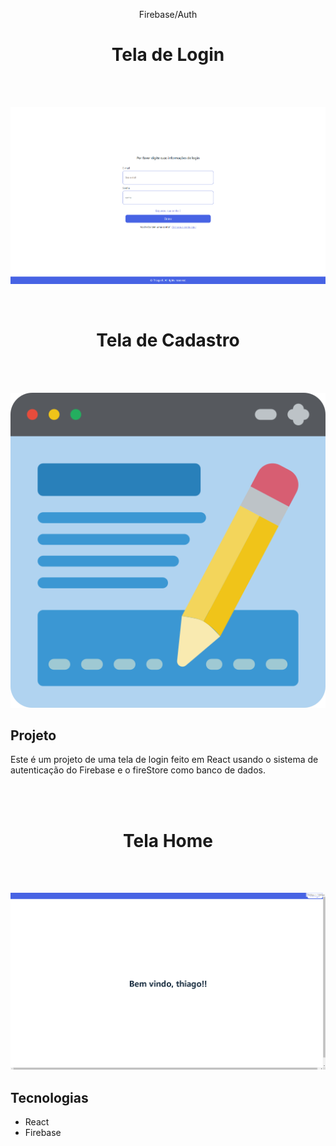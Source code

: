 <p align="center">
   Firebase/Auth  
</p>
<h1 align="center">Tela de Login</h1>
</br></br>
<p align="center">
   <img  src="src/assets/login.png"> 
</p>
</br>
<h1 align="center">Tela de Cadastro</h1>
</br></br>

<p align="center">
   <img  src="src/assets/cadastre-se.png">  
</p>


<h2>Projeto</h2>
<p>Este é um projeto de uma tela de login feito em React usando o sistema de autenticação do Firebase e o fireStore como banco de dados.</p>

</br></br>

<h1 align="center">Tela Home</h1>
</br></br>


<p align="center">
   <img  src="src/assets/home.png">  
</p>


<h2>Tecnologias</h2>
<ul>
   <li>React</li>
   <li>Firebase</li>
</ul>

